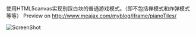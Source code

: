 使用HTML5canvas实现别踩白块的普通游戏模式。（即不包括禅模式和炸弹模式等等）
Preview on http://www.meajax.com/myblog/iframe/pianoTiles/

![ScreenShot](https://raw.github.com/AJLoveChina/pianoTiles/master/screenshot.png)
